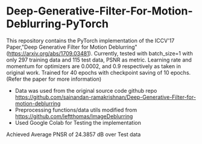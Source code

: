 # Deep-Generative-Filter-For-Motion-Deblurring-PyTorch
This repository contains the PyTorch implementation of the ICCV'17 Paper,"Deep Generative Filter for Motion Deblurring" (https://arxiv.org/abs/1709.03481). Currently, tested with batch_size=1 with only 297 training data and 115 test data, PSNR as metric. Learning rate and momentum for optimizers are 0.0002, and 0.9 respectively as taken in original work. Trained for 40 epochs with checkpoint saving of 10 epochs. (Refer the paper for more information)

- Data was used from the original source code github repo https://github.com/sainandan-ramakrishnan/Deep-Generative-Filter-for-motion-deblurring 
- Preprocessing functions/data utils modified from https://github.com/leftthomas/ImageDeblurring
- Used Google Colab for Testing the implementation

Achieved Average PNSR of 24.3857 dB over Test data 
